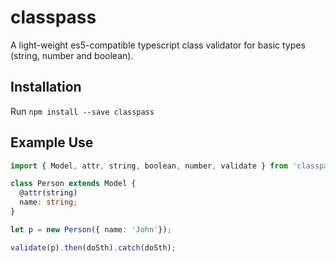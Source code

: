 # classpass
A light-weight es5-compatible typescript class validator for basic types (string, number and boolean).

## Installation
Run `npm install --save classpass`

## Example Use

```typescript
import { Model, attr, string, boolean, number, validate } from 'classpass';

class Person extends Model {
  @attr(string)
  name: string;
}

let p = new Person({ name: 'John'});

validate(p).then(doSth).catch(doSth);
```
